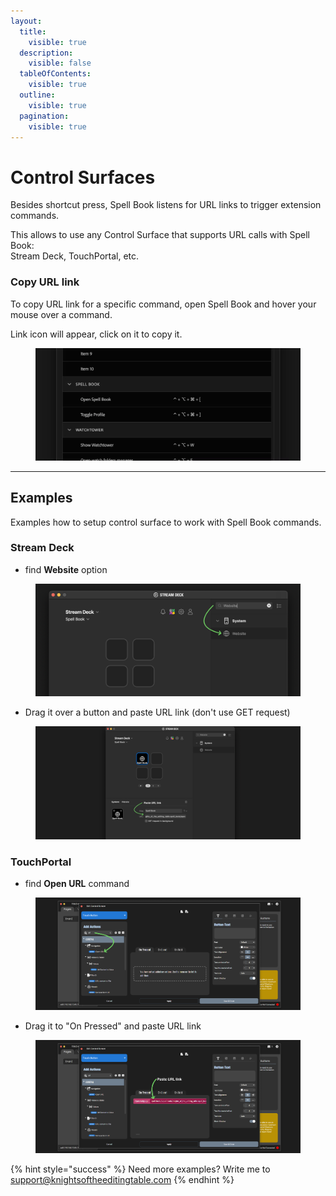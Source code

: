 ```yaml
---
layout:
  title:
    visible: true
  description:
    visible: false
  tableOfContents:
    visible: true
  outline:
    visible: true
  pagination:
    visible: true
---
```


# Control Surfaces

Besides shortcut press, Spell Book listens for URL links to trigger extension commands.

This allows to use any Control Surface that supports URL calls with Spell Book:\
Stream Deck, TouchPortal, etc.

### Copy URL link

To copy URL link for a specific command, open Spell Book and hover your mouse over a command.

Link icon will appear, click on it to copy it.

<figure><img src="../../.gitbook/assets/Spell_Book_URL_copy.gif" alt=""><figcaption></figcaption></figure>

***

## Examples

Examples how to setup control surface to work with Spell Book commands.

### Stream Deck

* find **Website** option

<figure><img src="../../.gitbook/assets/Spell_Book_StreamDeck_01.png" alt=""><figcaption></figcaption></figure>

* Drag it over a button and paste URL link (don't use GET request)

<figure><img src="../../.gitbook/assets/Spell_Book_StreamDeck_02.png" alt=""><figcaption></figcaption></figure>

### TouchPortal

* find **Open URL** command

<figure><img src="../../.gitbook/assets/Spell_Book_TouchPortal_01.png" alt=""><figcaption></figcaption></figure>

* Drag it to "On Pressed" and paste URL link

<figure><img src="../../.gitbook/assets/Spell_Book_TouchPortal_02.png" alt=""><figcaption></figcaption></figure>

{% hint style="success" %}
Need more examples? Write me to support@knightsoftheeditingtable.com
{% endhint %}
